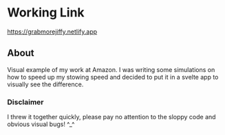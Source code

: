# Working Link
https://grabmorejiffy.netlify.app

## About
Visual example of my work at Amazon.  I was writing some simulations on  how to speed up my stowing speed and decided to
put it in a svelte app to visually see the difference.  

### Disclaimer
I threw it together quickly, please pay no attention to the sloppy code and obvious visual bugs!  ^_^
